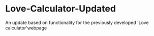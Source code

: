 # Love-Calculator-Updated
An update based on functionality for the previously developed 'Love calculator'webpage 
